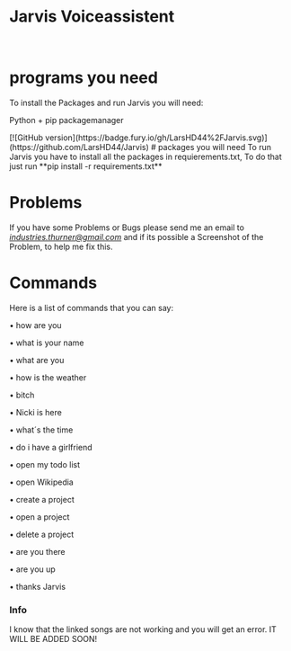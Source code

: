 <h1>Jarvis Voiceassistent</h1>

<br>
<h1>programs you need</h1>
<p>To install the Packages and run Jarvis you will need:</p>
<p>Python + pip packagemanager</p>
[![GitHub version](https://badge.fury.io/gh/LarsHD44%2FJarvis.svg)](https://github.com/LarsHD44/Jarvis)
# packages you will need
To run Jarvis you have to install all the packages in requierements.txt,
To do that just run **pip install -r requirements.txt**

# Problems
If you have some Problems or Bugs please send me an email to *industries.thurner@gmail.com*
and if its possible a Screenshot of the Problem, to help me fix this.

# Commands
Here is a list of commands that you can say:
<p>• how are you</p>
<p>• what is your name</p>
<p>• what are you</p>
<p>• how is the weather</p>
<p>• bitch</p>
<p>• Nicki is here</p>
<p>• what´s the time</p>
<p>• do i have a girlfriend</p>
<p>• open my todo list</p>
<p>• open Wikipedia</p>
<p>• create a project</p>
<p>• open a project</p>
<p>• delete a project</p>
<p>• are you there</p>
<p>• are you up</p>
<p>• thanks Jarvis</p>

### Info
I know that the linked songs are not working and you will get an error. IT WILL BE ADDED SOON!
